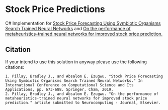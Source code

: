 # Stock Price Predictions
C# Implementation for 
[Stock Price Forecasting Using Symbiotic Organisms Search Trained Neural Networks](https://link.springer.com/chapter/10.1007/978-3-030-24308-1_53) and [On the performance of metaheuristics-trained neural networks for improved stock price prediction.]()


## Citation
If your intend to use this solution in anyway please use the following citations:
```
1. Pillay, Bradley J., and Absalom E. Ezugwu. "Stock Price Forecasting Using Symbiotic Organisms Search Trained Neural Networks." In International Conference on Computational Science and Its Applications, pp. 673-688. Springer, Cham, 2019.
2. Pillay, Bradley J., and Absalom E. Ezugwu. "On the performance of metaheuristics-trained neural networks for improved stock price prediction." article submitted to Neurocomputing - Journal, Elsevier.
```
